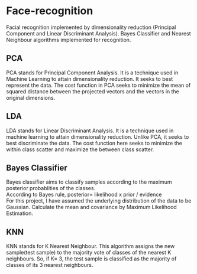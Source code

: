 # Face-recognition
Facial recognition implemented by dimensionality reduction (Principal Component and Linear Discriminant Analysis). 
Bayes Classifier and Nearest Neighbour algorithms implemented for recognition.

## PCA
PCA stands for Principal Component Analysis. It is a technique used in Machine Learning to attain dimensionality reduction.
It seeks to best represent the data. The cost function in PCA seeks to minimize the mean of squared distance between the projected vectors and the vectors in the original dimensions. 

## LDA
LDA stands for Linear Discriminant Analysis. It is a technique used in machine learning to attain dimensionality reduction.
Unlike PCA, it seeks to best discriminate the data. The cost function here seeks to minimize the within class scatter and maximize the between class scatter. 

## Bayes Classifier
Bayes classifier aims to classify samples according to the maximum posterior probablities of the classes.<br/>
According to Bayes rule, posterior= likelihood x prior / evidence  <br/>For this project, I have assumed the underlying distribution of the data to be Gaussian. Calculate the mean and covariance by Maximum Likelihood Estimation.

## KNN
KNN stands for K Nearest Neighbour. This algorithm assigns the new sample(test sample) to the majority vote of classes of the nearest K neighbours. So, if K= 3, the test sample is classified as the majority of classes of its 3 nearest neighbours.
